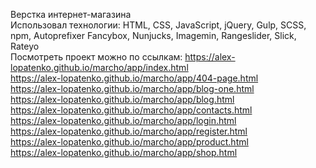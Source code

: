 Верстка интернет-магазина <br>
Использовал технологии: HTML, CSS, JavaScript, jQuery, Gulp, SCSS, npm, Autoprefixer Fancybox, Nunjucks, Imagemin, Rangeslider, Slick, Rateyo <br>
Посмотреть проект можно по ссылкам:
https://alex-lopatenko.github.io/marcho/app/index.html <br>
https://alex-lopatenko.github.io/marcho/app/404-page.html <br>
https://alex-lopatenko.github.io/marcho/app/blog-one.html <br>
https://alex-lopatenko.github.io/marcho/app/blog.html <br>
https://alex-lopatenko.github.io/marcho/app/contacts.html <br>
https://alex-lopatenko.github.io/marcho/app/login.html <br>
https://alex-lopatenko.github.io/marcho/app/register.html <br>
https://alex-lopatenko.github.io/marcho/app/product.html <br>
https://alex-lopatenko.github.io/marcho/app/shop.html <br>
